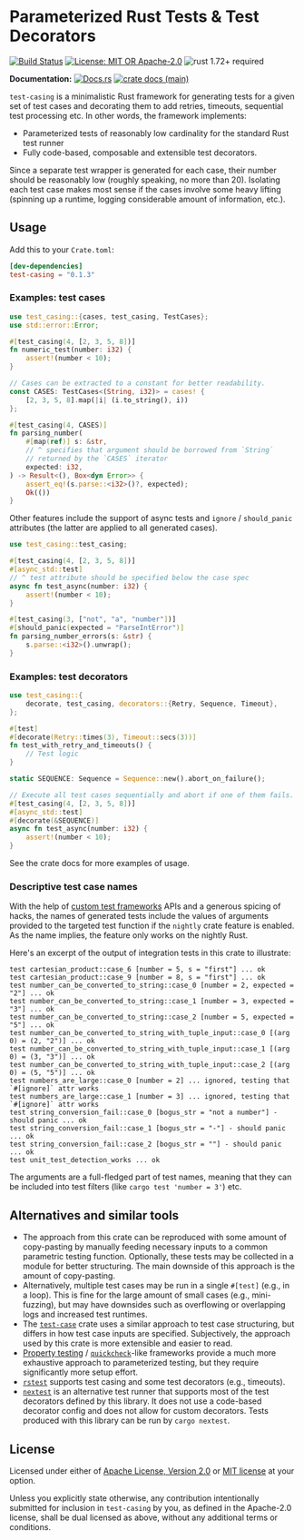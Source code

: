# Parameterized Rust Tests & Test Decorators

[![Build Status](https://github.com/slowli/test-casing/workflows/CI/badge.svg?branch=main)](https://github.com/slowli/test-casing/actions)
[![License: MIT OR Apache-2.0](https://img.shields.io/badge/License-MIT%2FApache--2.0-blue)](https://github.com/slowli/test-casing#license)
![rust 1.72+ required](https://img.shields.io/badge/rust-1.72+-blue.svg?label=Required%20Rust)

**Documentation:** [![Docs.rs](https://docs.rs/test-casing/badge.svg)](https://docs.rs/test-casing/)
[![crate docs (main)](https://img.shields.io/badge/main-yellow.svg?label=docs)](https://slowli.github.io/test-casing/test_casing/)

`test-casing` is a minimalistic Rust framework for generating tests for a given set of test cases
and decorating them to add retries, timeouts, sequential test processing etc.
In other words, the framework implements:

- Parameterized tests of reasonably low cardinality for the standard Rust test runner
- Fully code-based, composable and extensible test decorators.

Since a separate test wrapper is generated for each case, their number should be 
reasonably low (roughly speaking, no more than 20).
Isolating each test case makes most sense if the cases involve some heavy lifting
(spinning up a runtime, logging considerable amount of information, etc.).

## Usage

Add this to your `Crate.toml`:

```toml
[dev-dependencies]
test-casing = "0.1.3"
```

### Examples: test cases

```rust
use test_casing::{cases, test_casing, TestCases};
use std::error::Error;

#[test_casing(4, [2, 3, 5, 8])]
fn numeric_test(number: i32) {
    assert!(number < 10);
}

// Cases can be extracted to a constant for better readability.
const CASES: TestCases<(String, i32)> = cases! {
    [2, 3, 5, 8].map(|i| (i.to_string(), i))
};

#[test_casing(4, CASES)]
fn parsing_number(
    #[map(ref)] s: &str,
    // ^ specifies that argument should be borrowed from `String`
    // returned by the `CASES` iterator
    expected: i32,
) -> Result<(), Box<dyn Error>> {
    assert_eq!(s.parse::<i32>()?, expected);
    Ok(())
}
```

Other features include the support of async tests and `ignore` / `should_panic`
attributes (the latter are applied to all generated cases).

```rust
use test_casing::test_casing;

#[test_casing(4, [2, 3, 5, 8])]
#[async_std::test]
// ^ test attribute should be specified below the case spec
async fn test_async(number: i32) {
    assert!(number < 10);
}

#[test_casing(3, ["not", "a", "number"])]
#[should_panic(expected = "ParseIntError")]
fn parsing_number_errors(s: &str) {
    s.parse::<i32>().unwrap();
}
```

### Examples: test decorators

```rust
use test_casing::{
    decorate, test_casing, decorators::{Retry, Sequence, Timeout},
};

#[test]
#[decorate(Retry::times(3), Timeout::secs(3))]
fn test_with_retry_and_timeouts() {
    // Test logic
}

static SEQUENCE: Sequence = Sequence::new().abort_on_failure();

// Execute all test cases sequentially and abort if one of them fails.
#[test_casing(4, [2, 3, 5, 8])]
#[async_std::test]
#[decorate(&SEQUENCE)]
async fn test_async(number: i32) {
    assert!(number < 10);
}
```

See the crate docs for more examples of usage.

### Descriptive test case names

With the help of [custom test frameworks] APIs and a generous spicing of hacks,
the names of generated tests include the values of arguments provided
to the targeted test function if the `nightly` crate feature is enabled.
As the name implies, the feature only works on the nightly Rust.

Here's an excerpt of the output of integration tests in this crate to illustrate:

```text
test cartesian_product::case_6 [number = 5, s = "first"] ... ok
test cartesian_product::case_9 [number = 8, s = "first"] ... ok
test number_can_be_converted_to_string::case_0 [number = 2, expected = "2"] ... ok
test number_can_be_converted_to_string::case_1 [number = 3, expected = "3"] ... ok
test number_can_be_converted_to_string::case_2 [number = 5, expected = "5"] ... ok
test number_can_be_converted_to_string_with_tuple_input::case_0 [(arg 0) = (2, "2")] ... ok
test number_can_be_converted_to_string_with_tuple_input::case_1 [(arg 0) = (3, "3")] ... ok
test number_can_be_converted_to_string_with_tuple_input::case_2 [(arg 0) = (5, "5")] ... ok
test numbers_are_large::case_0 [number = 2] ... ignored, testing that `#[ignore]` attr works
test numbers_are_large::case_1 [number = 3] ... ignored, testing that `#[ignore]` attr works
test string_conversion_fail::case_0 [bogus_str = "not a number"] - should panic ... ok
test string_conversion_fail::case_1 [bogus_str = "-"] - should panic ... ok
test string_conversion_fail::case_2 [bogus_str = ""] - should panic ... ok
test unit_test_detection_works ... ok
```

The arguments are a full-fledged part of test names, meaning that they can be included
into test filters (like `cargo test 'number = 3'`) etc.

## Alternatives and similar tools

- The approach from this crate can be reproduced with some amount of copy-pasting
  by manually feeding necessary inputs to a common parametric testing function.
  Optionally, these tests may be collected in a module for better structuring.
  The main downside of this approach is the amount of copy-pasting.
- Alternatively, multiple test cases may be run in a single `#[test]` (e.g., in a loop).
  This is fine for the large amount of small cases (e.g., mini-fuzzing), but may have downsides
  such as overflowing or overlapping logs and increased test runtimes.
- The [`test-case`] crate uses a similar approach to test case structuring, but differs
  in how test case inputs are specified. Subjectively, the approach used by this crate
  is more extensible and easier to read.
- [Property testing] / [`quickcheck`]-like frameworks provide a much more exhaustive approach
  to parameterized testing, but they require significantly more setup effort.
- [`rstest`] supports test casing and some test decorators (e.g., timeouts).
- [`nextest`] is an alternative test runner that supports most of the test decorators
  defined by this library. It does not use a code-based decorator config and
  does not allow for custom decorators. Tests produced with this library can be run by `cargo nextest`.

## License

Licensed under either of [Apache License, Version 2.0](LICENSE-APACHE)
or [MIT license](LICENSE-MIT) at your option.

Unless you explicitly state otherwise, any contribution intentionally submitted
for inclusion in `test-casing` by you, as defined in the Apache-2.0 license,
shall be dual licensed as above, without any additional terms or conditions.

[custom test frameworks]: https://github.com/rust-lang/rust/issues/50297
[`test-case`]: https://crates.io/crates/test-case
[Property testing]: https://crates.io/crates/proptest
[`quickcheck`]: https://crates.io/crates/quickcheck
[`rstest`]: https://crates.io/crates/rstest
[`nextest`]: https://nexte.st/
